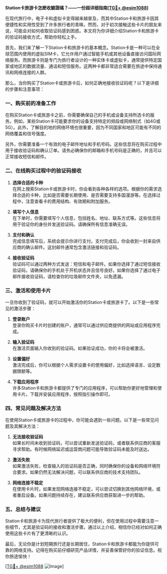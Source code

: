 **Station卡旅游卡怎麽收驗證碼？——一份超详细指南[[TG💪+ @esim1088](https://t.me/s/esim1088)]**

在现代旅行中，电子卡和虚拟卡变得越来越普及，而其中Station卡和旅游卡因其便捷性和实用性受到了许多旅行者的青睐。然而，对于初次接触这些卡片的朋友来说，可能会对如何收取验证码感到困惑。本文将为你详细介绍Station卡和旅游卡的验证码接收方式，帮助你轻松上手。

首先，我们来了解一下Station卡和旅游卡的基本概念。Station卡是一种可以在全球范围内使用的虚拟SIM卡，它允许用户通过智能手机或其他设备直接访问国际网络服务。而旅游卡则是专门为旅行者设计的一种实体卡或虚拟卡，通常提供特定国家或地区的数据流量、通话和短信服务。这两种卡都非常适合需要在旅途中保持通讯和网络连接的人群。

那么，当你购买了Station卡或旅游卡后，如何正确地接收验证码呢？以下是详细的步骤和注意事项：

### **一、购买前的准备工作**

在购买Station卡或旅游卡之前，你需要确保自己的手机或设备支持所选卡的服务。例如，某些Station卡可能要求你的设备支持特定的频段或网络制式（如4G或5G）。此外，了解目的地的网络环境也很重要，因为不同国家和地区可能有不同的网络覆盖和信号强度。

另外，你需要准备一个有效的电子邮件地址和手机号码。这些信息将在购买过程中用于接收验证码和确认订单。请务必确保你的邮箱和手机号码是正确的，并且可以正常接收短信和邮件。

### **二、在线购买过程中的验证码接收**

1. **选择合适的卡种**  
   在网上搜索Station卡或旅游卡时，你会看到各种各样的选项。根据你的需求选择合适的卡种，比如是否需要长期使用、是否需要支持多国漫游等。在选择过程中，注意查看卡的费用结构、有效期和附加服务。

2. **填写个人信息**  
   在下单时，你需要填写个人信息，包括姓名、地址、联系方式等。这些信息将用于验证你的身份并发送验证码。请确保所有信息准确无误。

3. **支付和确认**  
   完成信息填写后，系统会提示你进行支付。支付完成后，你会收到一封来自供应商的确认邮件。这封邮件通常包含激活链接和验证码。

4. **接收验证码**  
   验证码可以通过两种方式发送：短信和电子邮件。如果你选择了通过短信接收验证码，请确保你的手机处于开机状态并且信号良好。如果你选择了通过电子邮件接收验证码，请检查你的垃圾邮件文件夹，以免遗漏。

### **三、激活和使用卡片**

一旦你收到了验证码，就可以开始激活你的Station卡或旅游卡了。以下是一些常见的激活步骤：

1. **登录账户**  
   登录你购买卡片时创建的账户，通常可以通过供应商提供的网站或应用程序完成。

2. **输入验证码**  
   在激活页面输入你收到的验证码。如果验证成功，你的卡将会被激活。

3. **设置偏好**  
   激活完成后，你可以根据个人需求设置卡的使用偏好，比如选择语言、设定数据限额等。

4. **下载应用程序**  
   许多Station卡和旅游卡都提供了专门的应用程序，可以帮助你更好地管理和使用卡片。下载并安装应用程序，按照指引操作即可。

### **四、常见问题及解决方法**

在使用Station卡或旅游卡的过程中，你可能会遇到一些问题。以下是一些常见问题及其解决方法：

1. **无法接收验证码**  
   如果长时间未收到验证码，可以尝试重新发送验证码，或者联系供应商的客服寻求帮助。有时候网络延迟或运营商问题可能导致验证码未能及时送达。

2. **激活失败**  
   如果激活失败，检查输入的验证码是否正确，同时确保你的设备和网络环境符合要求。如果仍然无法解决问题，可以联系供应商的技术支持团队。

3. **网络连接不稳定**  
   在使用卡片时，如果发现网络连接不稳定，可以尝试切换到其他网络环境，或者重启设备。如果问题持续存在，建议联系供应商获取进一步的帮助。

### **五、总结与建议**

Station卡和旅游卡为现代旅行者提供了极大的便利，但在使用过程中需要注意一些细节，尤其是验证码的接收和激活步骤。通过以上介绍，相信你已经对如何正确使用这些卡片有了更清晰的认识。

最后，无论你是计划短期旅行还是长期居住，Station卡和旅游卡都能为你提供可靠的网络支持。记得在购买前仔细研究产品详情，并妥善保管好你的验证信息。祝你旅途愉快！

[[TG💪+ @esim1088](https://t.me/s/esim1088) ![Image](https://i.postimg.cc/4NQfJmqS/Snipaste-2025-05-13-00-14-12.png)]